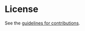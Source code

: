 # License

See the
[guidelines for contributions](https://github.com/git@gitcli:gffletch/native-ux-for-oauth/blob//CONTRIBUTING.md).
